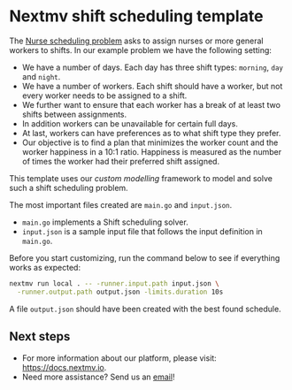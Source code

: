 # Nextmv shift scheduling template

The [Nurse scheduling
problem](https://en.wikipedia.org/wiki/Nurse_scheduling_problem) asks to assign
nurses or more general workers to shifts. In our example problem we have the
following setting:

* We have a number of days. Each day has three shift types: `morning`, `day` and
  `night`.
* We have a number of workers. Each shift should have a worker, but not every
  worker needs to be assigned to a shift.
* We further want to ensure that each worker has a break of at least two shifts
  between assignments.
* In addition workers can be unavailable for certain full days.
* At last, workers can have preferences as to what shift type they prefer.
* Our objective is to find a plan that minimizes the worker count and the worker
  happiness in a 10:1 ratio. Happiness is measured as the number of times the
  worker had their preferred shift assigned.

This template uses our *custom modelling* framework to model and solve
such a shift scheduling problem.

The most important files created are `main.go` and `input.json`.

* `main.go` implements a Shift scheduling solver.
* `input.json` is a sample input file that follows the input definition in
`main.go`.

Before you start customizing, run the command below to see if everything works
as expected:

```bash
nextmv run local . -- -runner.input.path input.json \
  -runner.output.path output.json -limits.duration 10s
```

A file `output.json` should have been created with the best found schedule.

## Next steps

* For more information about our platform, please visit: <https://docs.nextmv.io>.
* Need more assistance? Send us an [email](mailto:support@nextmv.io)!
